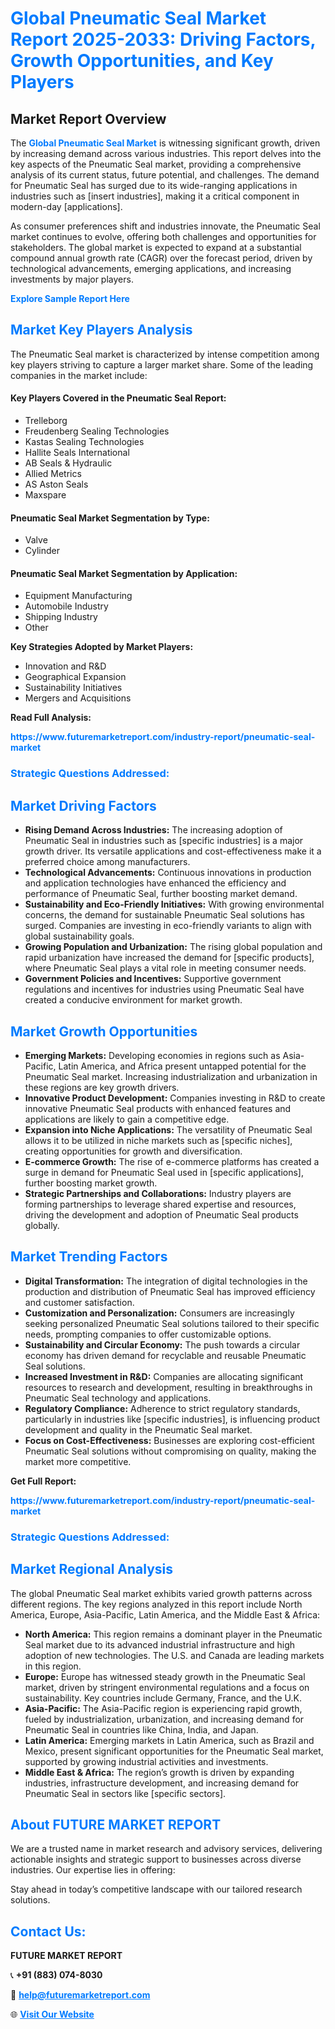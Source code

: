 <h1 style="color: #007BFF;">Global Pneumatic Seal Market Report 2025-2033: Driving Factors, Growth Opportunities, and Key Players</h1>

<section id="overview">
<h2>Market Report Overview</h2>
<p>The <a href="https://www.futuremarketreport.com/industry-report/pneumatic-seal-market" style="color: #007BFF; text-decoration: none;"><strong>Global Pneumatic Seal Market</strong></a> is witnessing significant growth, driven by increasing demand across various industries. This report delves into the key aspects of the Pneumatic Seal market, providing a comprehensive analysis of its current status, future potential, and challenges. The demand for Pneumatic Seal has surged due to its wide-ranging applications in industries such as [insert industries], making it a critical component in modern-day [applications].</p>
<p>As consumer preferences shift and industries innovate, the Pneumatic Seal market continues to evolve, offering both challenges and opportunities for stakeholders. The global market is expected to expand at a substantial compound annual growth rate (CAGR) over the forecast period, driven by technological advancements, emerging applications, and increasing investments by major players.</p>
</section>

<section id="overview">
<p><a href="https://www.futuremarketreport.com/request-sample/reportId=51001" style="color: #007BFF; text-decoration: none;"><strong>Explore Sample Report Here</strong></a></p>
</section>

<section id="key-players">
<h2 style="color: #007BFF;">Market Key Players Analysis</h2>
<p>The Pneumatic Seal market is characterized by intense competition among key players striving to capture a larger market share. Some of the leading companies in the market include:</p>
<h4>Key Players Covered in the Pneumatic Seal Report:</h4>
<ul><li>Trelleborg</li><li>Freudenberg Sealing Technologies</li><li>Kastas Sealing Technologies</li><li>Hallite Seals International</li><li>AB Seals &amp; Hydraulic</li><li>Allied Metrics</li><li>AS Aston Seals</li><li>Maxspare</li></ul>
<h4>Pneumatic Seal Market Segmentation by Type:</h4>
<ul><li>Valve</li><li>Cylinder</li></ul>

<h4>Pneumatic Seal Market Segmentation by Application:</h4>
<ul><li>Equipment Manufacturing</li><li>Automobile Industry</li><li>Shipping Industry</li><li>Other</li></ul>
<p><strong>Key Strategies Adopted by Market Players:</strong></p>
<ul>
<li>Innovation and R&D</li>
<li>Geographical Expansion</li>
<li>Sustainability Initiatives</li>
<li>Mergers and Acquisitions</li>
</ul>
</section>

<section>
<p><strong>Read Full Analysis: </strong></p><a href="https://www.futuremarketreport.com/industry-report/pneumatic-seal-market" style="color: #007BFF; text-decoration: none;"><strong>https://www.futuremarketreport.com/industry-report/pneumatic-seal-market</strong></a>
<h3 style="color: #007BFF;">Strategic Questions Addressed:</h3>
</section>

<section id="driving-factors">
<h2 style="color: #007BFF;">Market Driving Factors</h2>
<ul>
<li><strong>Rising Demand Across Industries:</strong> The increasing adoption of Pneumatic Seal in industries such as [specific industries] is a major growth driver. Its versatile applications and cost-effectiveness make it a preferred choice among manufacturers.</li>
<li><strong>Technological Advancements:</strong> Continuous innovations in production and application technologies have enhanced the efficiency and performance of Pneumatic Seal, further boosting market demand.</li>
<li><strong>Sustainability and Eco-Friendly Initiatives:</strong> With growing environmental concerns, the demand for sustainable Pneumatic Seal solutions has surged. Companies are investing in eco-friendly variants to align with global sustainability goals.</li>
<li><strong>Growing Population and Urbanization:</strong> The rising global population and rapid urbanization have increased the demand for [specific products], where Pneumatic Seal plays a vital role in meeting consumer needs.</li>
<li><strong>Government Policies and Incentives:</strong> Supportive government regulations and incentives for industries using Pneumatic Seal have created a conducive environment for market growth.</li>
</ul>
</section>

<section id="growth-opportunities">
<h2 style="color: #007BFF;">Market Growth Opportunities</h2>
<ul>
<li><strong>Emerging Markets:</strong> Developing economies in regions such as Asia-Pacific, Latin America, and Africa present untapped potential for the Pneumatic Seal market. Increasing industrialization and urbanization in these regions are key growth drivers.</li>
<li><strong>Innovative Product Development:</strong> Companies investing in R&D to create innovative Pneumatic Seal products with enhanced features and applications are likely to gain a competitive edge.</li>
<li><strong>Expansion into Niche Applications:</strong> The versatility of Pneumatic Seal allows it to be utilized in niche markets such as [specific niches], creating opportunities for growth and diversification.</li>
<li><strong>E-commerce Growth:</strong> The rise of e-commerce platforms has created a surge in demand for Pneumatic Seal used in [specific applications], further boosting market growth.</li>
<li><strong>Strategic Partnerships and Collaborations:</strong> Industry players are forming partnerships to leverage shared expertise and resources, driving the development and adoption of Pneumatic Seal products globally.</li>
</ul>
</section>

<section id="trending-factors">
<h2 style="color: #007BFF;">Market Trending Factors</h2>
<ul>
<li><strong>Digital Transformation:</strong> The integration of digital technologies in the production and distribution of Pneumatic Seal has improved efficiency and customer satisfaction.</li>
<li><strong>Customization and Personalization:</strong> Consumers are increasingly seeking personalized Pneumatic Seal solutions tailored to their specific needs, prompting companies to offer customizable options.</li>
<li><strong>Sustainability and Circular Economy:</strong> The push towards a circular economy has driven demand for recyclable and reusable Pneumatic Seal solutions.</li>
<li><strong>Increased Investment in R&D:</strong> Companies are allocating significant resources to research and development, resulting in breakthroughs in Pneumatic Seal technology and applications.</li>
<li><strong>Regulatory Compliance:</strong> Adherence to strict regulatory standards, particularly in industries like [specific industries], is influencing product development and quality in the Pneumatic Seal market.</li>
<li><strong>Focus on Cost-Effectiveness:</strong> Businesses are exploring cost-efficient Pneumatic Seal solutions without compromising on quality, making the market more competitive.</li>
</ul>
</section>

<section>
<p><strong>Get Full Report: </strong></p><a href="https://www.futuremarketreport.com/industry-report/pneumatic-seal-market" style="color: #007BFF; text-decoration: none;"><strong>https://www.futuremarketreport.com/industry-report/pneumatic-seal-market</strong></a>
<h3 style="color: #007BFF;">Strategic Questions Addressed:</h3>
</section>


<section id="regional-analysis">
<h2 style="color: #007BFF;">Market Regional Analysis</h2>
<p>The global Pneumatic Seal market exhibits varied growth patterns across different regions. The key regions analyzed in this report include North America, Europe, Asia-Pacific, Latin America, and the Middle East & Africa:</p>
<ul>
<li><strong>North America:</strong> This region remains a dominant player in the Pneumatic Seal market due to its advanced industrial infrastructure and high adoption of new technologies. The U.S. and Canada are leading markets in this region.</li>
<li><strong>Europe:</strong> Europe has witnessed steady growth in the Pneumatic Seal market, driven by stringent environmental regulations and a focus on sustainability. Key countries include Germany, France, and the U.K.</li>
<li><strong>Asia-Pacific:</strong> The Asia-Pacific region is experiencing rapid growth, fueled by industrialization, urbanization, and increasing demand for Pneumatic Seal in countries like China, India, and Japan.</li>
<li><strong>Latin America:</strong> Emerging markets in Latin America, such as Brazil and Mexico, present significant opportunities for the Pneumatic Seal market, supported by growing industrial activities and investments.</li>
<li><strong>Middle East & Africa:</strong> The region’s growth is driven by expanding industries, infrastructure development, and increasing demand for Pneumatic Seal in sectors like [specific sectors].</li>
</ul>
</section>

<footer>
<h2 style="color: #007BFF;">About FUTURE MARKET REPORT</h2>
<p>We are a trusted name in market research and advisory services, delivering actionable insights and strategic support to businesses across diverse industries. Our expertise lies in offering:</p>

<p>Stay ahead in today’s competitive landscape with our tailored research solutions.</p>

<h2 style="color: #007BFF;">Contact Us:</h2>
<p><strong>FUTURE MARKET REPORT</strong></p>
<p>📞 <strong>+91 (883) 074-8030</strong></p>
<p>📧 <strong><a href="mailto:help@futuremarketreport.com" style="color: #007BFF;">help@futuremarketreport.com</a></strong></p>
<p>🌐 <strong><a href="https://www.futuremarketreport.com/" style="color: #007BFF;">Visit Our Website</a></strong></p>
</footer>